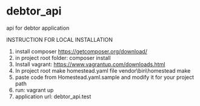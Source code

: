 # debtor_api
api for debtor application

INSTRUCTION FOR LOCAL INSTALLATION

1. install composer https://getcomposer.org/download/
2. in project root folder: composer install
3. Install vagrant: https://www.vagrantup.com/downloads.html
4. In project root make homestead.yaml file 
vendor\bin\homestead make
5. paste code from Homestead.yaml.sample and modify it for your project path 
6. run: vagrant up
7. application url: debtor_api.test
